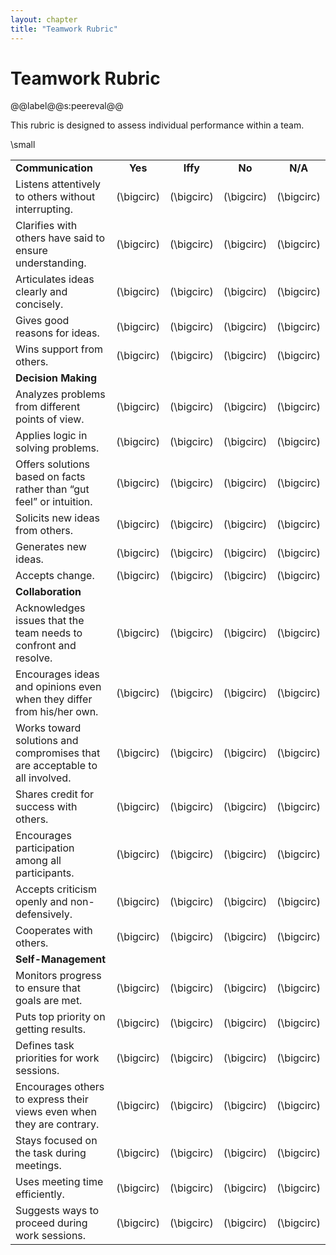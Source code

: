 ```yaml
---
layout: chapter
title: "Teamwork Rubric"
---
```

# Teamwork Rubric

@@label@@s:peereval@@

This rubric is designed to assess individual performance within a
team.

\small

|                                                                             |              |              |              |              |
| :-------------------------------------------------------------------------- | :----------: | :----------: | :----------: | :----------: |
| **Communication**                                                           |   **Yes**    |   **Iffy**   |    **No**    |   **N/A**    |
| Listens attentively to others without interrupting.                         | \(\bigcirc\) | \(\bigcirc\) | \(\bigcirc\) | \(\bigcirc\) |
| Clarifies with others have said to ensure understanding.                    | \(\bigcirc\) | \(\bigcirc\) | \(\bigcirc\) | \(\bigcirc\) |
| Articulates ideas clearly and concisely.                                    | \(\bigcirc\) | \(\bigcirc\) | \(\bigcirc\) | \(\bigcirc\) |
| Gives good reasons for ideas.                                               | \(\bigcirc\) | \(\bigcirc\) | \(\bigcirc\) | \(\bigcirc\) |
| Wins support from others.                                                   | \(\bigcirc\) | \(\bigcirc\) | \(\bigcirc\) | \(\bigcirc\) |
| **Decision Making**                                                         |              |              |              |              |
| Analyzes problems from different points of view.                            | \(\bigcirc\) | \(\bigcirc\) | \(\bigcirc\) | \(\bigcirc\) |
| Applies logic in solving problems.                                          | \(\bigcirc\) | \(\bigcirc\) | \(\bigcirc\) | \(\bigcirc\) |
| Offers solutions based on facts rather than “gut feel” or intuition.        | \(\bigcirc\) | \(\bigcirc\) | \(\bigcirc\) | \(\bigcirc\) |
| Solicits new ideas from others.                                             | \(\bigcirc\) | \(\bigcirc\) | \(\bigcirc\) | \(\bigcirc\) |
| Generates new ideas.                                                        | \(\bigcirc\) | \(\bigcirc\) | \(\bigcirc\) | \(\bigcirc\) |
| Accepts change.                                                             | \(\bigcirc\) | \(\bigcirc\) | \(\bigcirc\) | \(\bigcirc\) |
| **Collaboration**                                                           |              |              |              |              |
| Acknowledges issues that the team needs to confront and resolve.            | \(\bigcirc\) | \(\bigcirc\) | \(\bigcirc\) | \(\bigcirc\) |
| Encourages ideas and opinions even when they differ from his/her own.       | \(\bigcirc\) | \(\bigcirc\) | \(\bigcirc\) | \(\bigcirc\) |
| Works toward solutions and compromises that are acceptable to all involved. | \(\bigcirc\) | \(\bigcirc\) | \(\bigcirc\) | \(\bigcirc\) |
| Shares credit for success with others.                                      | \(\bigcirc\) | \(\bigcirc\) | \(\bigcirc\) | \(\bigcirc\) |
| Encourages participation among all participants.                            | \(\bigcirc\) | \(\bigcirc\) | \(\bigcirc\) | \(\bigcirc\) |
| Accepts criticism openly and non-defensively.                               | \(\bigcirc\) | \(\bigcirc\) | \(\bigcirc\) | \(\bigcirc\) |
| Cooperates with others.                                                     | \(\bigcirc\) | \(\bigcirc\) | \(\bigcirc\) | \(\bigcirc\) |
| **Self-Management**                                                         |              |              |              |              |
| Monitors progress to ensure that goals are met.                             | \(\bigcirc\) | \(\bigcirc\) | \(\bigcirc\) | \(\bigcirc\) |
| Puts top priority on getting results.                                       | \(\bigcirc\) | \(\bigcirc\) | \(\bigcirc\) | \(\bigcirc\) |
| Defines task priorities for work sessions.                                  | \(\bigcirc\) | \(\bigcirc\) | \(\bigcirc\) | \(\bigcirc\) |
| Encourages others to express their views even when they are contrary.       | \(\bigcirc\) | \(\bigcirc\) | \(\bigcirc\) | \(\bigcirc\) |
| Stays focused on the task during meetings.                                  | \(\bigcirc\) | \(\bigcirc\) | \(\bigcirc\) | \(\bigcirc\) |
| Uses meeting time efficiently.                                              | \(\bigcirc\) | \(\bigcirc\) | \(\bigcirc\) | \(\bigcirc\) |
| Suggests ways to proceed during work sessions.                              | \(\bigcirc\) | \(\bigcirc\) | \(\bigcirc\) | \(\bigcirc\) |
